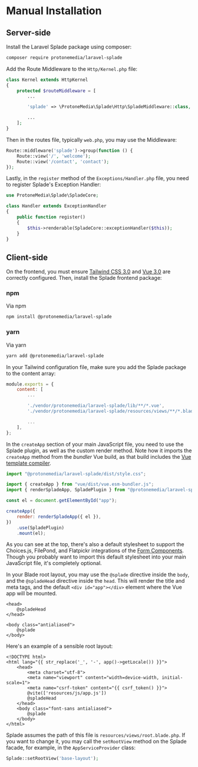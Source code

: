 # Manual Installation

## Server-side

Install the Laravel Splade package using composer:

```bash
composer require protonemedia/laravel-splade
```

Add the Route Middleware to the `Http/Kernel.php` file:

```php
class Kernel extends HttpKernel
{
    protected $routeMiddleware = [
        ...

        'splade' => \ProtoneMedia\Splade\Http\SpladeMiddleware::class,

        ...
    ];
}
```

Then in the routes file, typically `web.php`, you may use the Middleware:

```php
Route::middleware('splade')->group(function () {
    Route::view('/', 'welcome');
    Route::view('/contact', 'contact');
});
```

Lastly, in the `register` method of the `Exceptions/Handler.php` file, you need to register Splade's Exception Handler:

```php
use ProtoneMedia\Splade\SpladeCore;

class Handler extends ExceptionHandler
{
    public function register()
    {
        $this->renderable(SpladeCore::exceptionHandler($this));
    }
}
```

## Client-side

On the frontend, you must ensure [Tailwind CSS 3.0](https://tailwindcss.com/docs/guides/laravel) and [Vue 3.0](https://vuejs.org/guide/quick-start.html) are correctly configured. Then, install the Splade frontend package:

### npm

Via npm

```bash
npm install @protonemedia/laravel-splade
```

### yarn

Via yarn

```bash
yarn add @protonemedia/laravel-splade
```

In your Tailwind configuration file, make sure you add the Splade package to the content array:

```js
module.exports = {
    content: [
        ...

        './vendor/protonemedia/laravel-splade/lib/**/*.vue',
        './vendor/protonemedia/laravel-splade/resources/views/**/*.blade.php',

        ...
    ],
};
```

In the `createApp` section of your main JavaScript file, you need to use the Splade plugin, as well as the custom render method. Note how it imports the `createApp` method from the _bundler_ Vue build, as that build includes the [Vue template compiler](https://vuejs.org/guide/scaling-up/tooling.html#note-on-in-browser-template-compilation).

```js
import "@protonemedia/laravel-splade/dist/style.css";

import { createApp } from "vue/dist/vue.esm-bundler.js";
import { renderSpladeApp, SpladePlugin } from "@protonemedia/laravel-splade";

const el = document.getElementById("app");

createApp({
	render: renderSpladeApp({ el }),
})
	.use(SpladePlugin)
	.mount(el);
```

As you can see at the top, there's also a default stylesheet to support the Choices.js, FilePond, and Flatpickr integrations of the [Form Components](/form-overview.md). Though you probably want to import this default stylesheet into your main JavaScript file, it's completely optional.

In your Blade root layout, you may use the `@splade` directive inside the `body`, and the `@spladeHead` directive inside the `head`. This will render the title and meta tags, and the default `<div id="app"></div>` element where the Vue app will be mounted.

```blade
<head>
    @spladeHead
</head>

<body class="antialiased">
    @splade
</body>
```

Here's an example of a sensible root layout:

```blade
<!DOCTYPE html>
<html lang="{{ str_replace('_', '-', app()->getLocale()) }}">
    <head>
        <meta charset="utf-8">
        <meta name="viewport" content="width=device-width, initial-scale=1">
        <meta name="csrf-token" content="{{ csrf_token() }}">
        @vite(['resources/js/app.js'])
        @spladeHead
    </head>
    <body class="font-sans antialiased">
        @splade
    </body>
</html>
```

Splade assumes the path of this file is `resources/views/root.blade.php`. If you want to change it, you may call the `setRootView` method on the Splade facade, for example, in the `AppServiceProvider` class:

```php
Splade::setRootView('base-layout');
```
